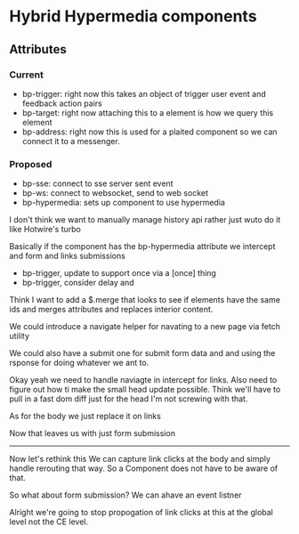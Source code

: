 # Hybrid Hypermedia components

## Attributes

### Current
- bp-trigger: right now this takes an object of trigger user event and feedback action pairs
- bp-target: right now attaching this to a element is how we query this element
- bp-address: right now this is used for a plaited component so we can connect it to a messenger.

### Proposed
- bp-sse: connect to sse server sent event
- bp-ws: connect to websocket, send to web socket
- bp-hypermedia: sets up component to use hypermedia

I don't think we want to manually manage history api rather just wuto do it like Hotwire's turbo

Basically if the component has the bp-hypermedia attribute we intercept and form and links submissions

- bp-trigger, update to support once via a [once] thing
- bp-trigger, consider delay and 

Think I want to add a $.merge that looks to see if elements have the same ids and merges attributes and replaces interior content.

We could introduce a navigate helper for navating to a new page via fetch utility

We could also have a submit one for submit form data and and using the rsponse for doing whatever we ant to. 

Okay yeah we need to handle naviagte in intercept for links. Also need to figure out how ti make the small head update possible.
Think we'll have to pull in a fast dom diff just for the head I'm not screwing with that.

As for the body we just replace it on links

Now that leaves us with just form submission

---

Now let's rethink this We can capture link clicks at the body and simply handle rerouting that way. So a Component does not have to be aware of that.

So what about form submission? We can ahave an event listner

Alright we're going to stop propogation of link clicks at this at the global level not the CE level.